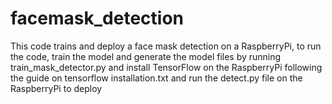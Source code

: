 # facemask_detection

This code trains and deploy a face mask detection on a RaspberryPi, to run the code, train the model and generate the model files by running train_mask_detector.py and install TensorFlow on the RaspberryPi following the guide on tensorflow installation.txt and run the detect.py file on the RaspberryPi to deploy
